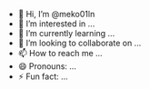 - 👋 Hi, I’m @meko01ln
- 👀 I’m interested in ...
- 🌱 I’m currently learning ...
- 💞️ I’m looking to collaborate on ...
- 📫 How to reach me ...
- 😄 Pronouns: ...
- ⚡ Fun fact: ...

<!---
meko01ln/meko01ln is a ✨ special ✨ repository because its `README.md` (this file) appears on your GitHub profile.
You can click the Preview link to take a look at your changes.
--->

